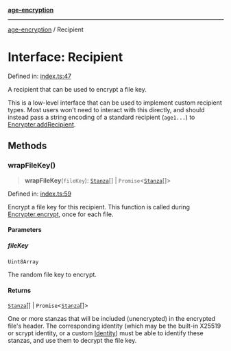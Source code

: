 [**age-encryption**](../README.md)

***

[age-encryption](../README.md) / Recipient

# Interface: Recipient

Defined in: [index.ts:47](https://github.com/FiloSottile/typage/blob/71f68da909e30220d568bfb648bafe630e17f03c/lib/index.ts#L47)

A recipient that can be used to encrypt a file key.

This is a low-level interface that can be used to implement custom recipient
types. Most users won't need to interact with this directly, and should
instead pass a string encoding of a standard recipient (`age1...`) to
[Encrypter.addRecipient](../classes/Encrypter.md#addrecipient).

## Methods

### wrapFileKey()

> **wrapFileKey**(`fileKey`): [`Stanza`](../classes/Stanza.md)[] \| `Promise`\<[`Stanza`](../classes/Stanza.md)[]\>

Defined in: [index.ts:59](https://github.com/FiloSottile/typage/blob/71f68da909e30220d568bfb648bafe630e17f03c/lib/index.ts#L59)

Encrypt a file key for this recipient. This function is called during
[Encrypter.encrypt](../classes/Encrypter.md#encrypt), once for each file.

#### Parameters

##### fileKey

`Uint8Array`

The random file key to encrypt.

#### Returns

[`Stanza`](../classes/Stanza.md)[] \| `Promise`\<[`Stanza`](../classes/Stanza.md)[]\>

One or more stanzas that will be included (unencrypted) in the
encrypted file's header. The corresponding identity (which may be the
built-in X25519 or scrypt identity, or a custom [Identity](Identity.md)) must be
able to identify these stanzas, and use them to decrypt the file key.
